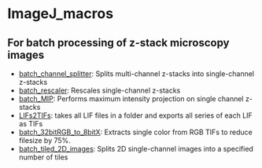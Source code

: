 # ImageJ_macros
## For batch processing of z-stack microscopy images

* [batch_channel_splitter](https://raw.githubusercontent.com/marco-meer/ImageJ_macros/main/batch_splitter.ijm): Splits multi-channel z-stacks into single-channel z-stacks
* [batch_rescaler](https://raw.githubusercontent.com/marco-meer/ImageJ_macros/main/batch_rescaler.ijm): Rescales single-channel z-stacks
* [batch_MIP](https://raw.githubusercontent.com/marco-meer/ImageJ_macros/main/batch_MIP.ijm): Performs maximum intensity projection on single channel z-stacks
* [LIFs2TIFs](https://raw.githubusercontent.com/marco-meer/ImageJ_macros/main/LIFs2TIFs.ijm): takes all LIF files in a folder and exports all series of each LIF as TIFs
* [batch_32bitRGB_to_8bitX](https://raw.githubusercontent.com/marco-meer/ImageJ_macros/main/batch_32bitRGB_to_8bitX.ijm): Extracts single color from RGB TIFs to reduce filesize by 75%. 
* [batch_tiled_2D_images](https://raw.githubusercontent.com/marco-meer/ImageJ_macros/main/batch_tiled_2_images.ijm): Splits 2D single-channel images into a specified number of tiles
